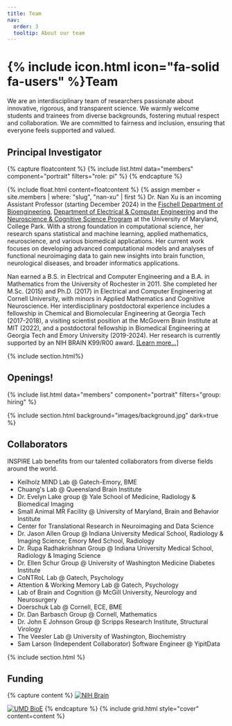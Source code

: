 ```yaml
---
title: Team
nav:
  order: 3
  tooltip: About our team
---
```

# {% include icon.html icon="fa-solid fa-users" %}Team
We are an interdisciplinary team of researchers passionate about innovative, rigorous, and transparent science. We warmly welcome students and trainees from diverse backgrounds, fostering mutual respect and collaboration. We are committed to fairness and inclusion, ensuring that everyone feels supported and valued.

## Principal Investigator
{% capture floatcontent %}
{% include list.html data="members" component="portrait" filters="role: pi" %}
{% endcapture %}

{% include float.html content=floatcontent %}
{% assign member = site.members | where: "slug", "nan-xu" | first %}
Dr. Nan Xu is an incoming Assistant Professor (starting December 2024) in the [​Fischell Department of Bioengineering](https://bioe.umd.edu), [Department of Electrical & Computer Engineering](http://ece.umd.edu) and the [Neuroscience & Cognitive Science Program](https://nacs.umd.edu) at the University of Maryland, College Park. With a strong foundation in computational science, her research spans statistical and machine learning, applied mathematics, neuroscience, and various biomedical applications. Her current work focuses on developing advanced computational models and analyses of functional neuroimaging data to gain new insights into brain function, neurological diseases, and broader informatics applications.

Nan earned a B.S. in Electrical and Computer Engineering and a B.A. in Mathematics from the University of Rochester in 2011. She completed her M.Sc. (2015) and Ph.D. (2017) in Electrical and Computer Engineering at Cornell University, with minors in Applied Mathematics and Cognitive Neuroscience. Her interdisciplinary postdoctoral experience includes a fellowship in Chemical and Biomolecular Engineering at Georgia Tech (2017-2018), a visiting scientist position at the McGovern Brain Institute at MIT (2022), and a postdoctoral fellowship in Biomedical Engineering at Georgia Tech and Emory University (2019-2024). Her research is currently supported by an NIH BRAIN K99/R00 award. <a href="/members/nan-xu.html">[Learn more...]</a>

{% include section.html%}
## Openings!
{% include list.html data="members" component="portrait" filters="group: hiring" %}

{% include section.html background="images/background.jpg" dark=true %}
## Collaborators
INSPIRE Lab benefits from our talented collaborators from diverse fields around the world.
- Keilholz MIND Lab @ Gatech-Emory, BME
- Chuang's Lab @ Queensland Brain Institute
- Dr. Evelyn Lake group @ Yale School of Medicine, Radiology & Biomedical Imaging
- Small Animal MR Facility @ University of Maryland, Brain and Behavior Institute
- Center for Translational Research in Neuroimaging and Data Science
- Dr. Jason Allen Group @ Indiana University Medical School, Radiology & Imaging Science; Emory Med School, Radiology
- Dr. Rupa Radhakrishnan Group @ Indiana University Medical School, Radiology & Imaging Science
- Dr. Ellen Schur Group @ University of Washington Medicine Diabetes Institute 
- CoNTRoL Lab @ Gatech, Psychology
- Attention & Working Memory Lab @ Gatech, Psychology
- Lab of Brain and Cognition @ McGill University, Neurology and Neurosurgery
- Doerschuk Lab @ Cornell, ECE, BME
- Dr. Dan Barbasch Group @ Cornell, Mathematics
- Dr. John E Johnson Group @ Scripps Research Institute, Structural Virology
- The Veesler Lab @ University of Washington, Biochemistry 
- Sam Larson (Independent Collaborator) Software Engineer @ YipitData

{% include section.html %}
## Funding
{% capture content %}
[![NIH Brain](/images/funders/nih-brain2.jpeg)](https://braininitiative.nih.gov/)

[![UMD BioE](/images/funders/umd-bioe.png)](https://bioe.umd.edu/)
{% endcapture %}
{% include grid.html style="cover" content=content %}